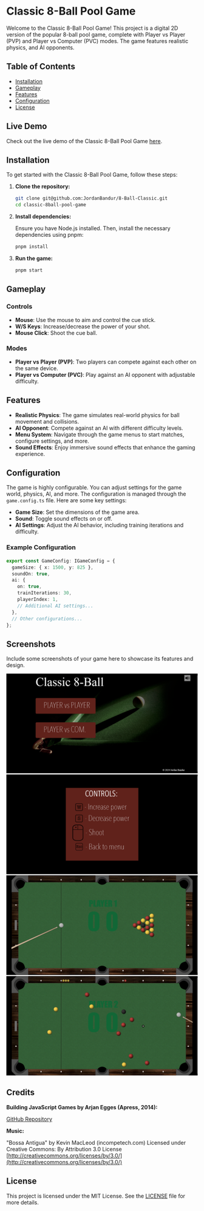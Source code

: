 # Classic 8-Ball Pool Game

Welcome to the Classic 8-Ball Pool Game! This project is a digital 2D version of the popular 8-ball pool game, complete with Player vs Player (PVP) and Player vs Computer (PVC) modes. The game features realistic physics, and AI opponents.

## Table of Contents

- [Installation](#installation)
- [Gameplay](#gameplay)
- [Features](#features)
- [Configuration](#configuration)
- [License](#license)

## Live Demo

Check out the live demo of the Classic 8-Ball Pool Game [here]([https://jordanbandur.github.io/8-Ball-Classic/]).


## Installation

To get started with the Classic 8-Ball Pool Game, follow these steps:

1. **Clone the repository:**
   ```bash
   git clone git@github.com:JordanBandur/8-Ball-Classic.git
   cd classic-8ball-pool-game
   ```
2. **Install dependencies:**

    Ensure you have Node.js installed. Then, install the necessary dependencies using pnpm:
    ```bash
    pnpm install
    ```
3. **Run the game:**
    ```bash
    pnpm start
    ```

## Gameplay

### Controls

- **Mouse**: Use the mouse to aim and control the cue stick.
- **W/S Keys**: Increase/decrease the power of your shot.
- **Mouse Click**: Shoot the cue ball.

### Modes

- **Player vs Player (PVP)**: Two players can compete against each other on the same device.
- **Player vs Computer (PVC)**: Play against an AI opponent with adjustable difficulty.

## Features

- **Realistic Physics**: The game simulates real-world physics for ball movement and collisions.
- **AI Opponent**: Compete against an AI with different difficulty levels.
- **Menu System**: Navigate through the game menus to start matches, configure settings, and more.
- **Sound Effects**: Enjoy immersive sound effects that enhance the gaming experience.

## Configuration

The game is highly configurable. You can adjust settings for the game world, physics, AI, and more. The configuration is managed through the `game.config.ts` file. Here are some key settings:

- **Game Size**: Set the dimensions of the game area.
- **Sound**: Toggle sound effects on or off.
- **AI Settings**: Adjust the AI behavior, including training iterations and difficulty.

### Example Configuration

```typescript
export const GameConfig: IGameConfig = {
  gameSize: { x: 1500, y: 825 },
  soundOn: true,
  ai: {
    on: true,
    trainIterations: 30,
    playerIndex: 1,
    // Additional AI settings...
  },
  // Other configurations...
};
```
## Screenshots

Include some screenshots of your game here to showcase its features and design.

![Screenshot 1](https://github.com/JordanBandur/8-Ball-Classic/blob/main/dist/screenshots/main-menu.png)
![Screenshot 2](https://github.com/JordanBandur/8-Ball-Classic/blob/main/dist/screenshots/loading.png)
![Screenshot 3](https://github.com/JordanBandur/8-Ball-Classic/blob/main/dist/screenshots/game-1.png)
![Screenshot 3](https://github.com/JordanBandur/8-Ball-Classic/blob/main/dist/screenshots/game-3.png)

## Credits

 **Building JavaScript Games by Arjan Egges (Apress, 2014):**

[GitHub Repository](https://github.com/apress/building-javascript-games)


**Music:**

  "Bossa Antigua" by Kevin MacLeod (incompetech.com)
  Licensed under Creative Commons: By Attribution 3.0 License
  [http://creativecommons.org/licenses/by/3.0/](http://creativecommons.org/licenses/by/3.0/)


## License

This project is licensed under the MIT License. See the [LICENSE](LICENSE) file for more details.
